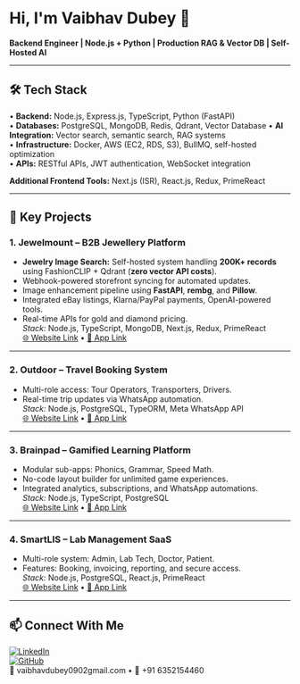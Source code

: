 # Hi, I'm Vaibhav Dubey 👋  
**Backend Engineer | Node.js + Python | Production RAG & Vector DB | Self-Hosted AI**

---

## 🛠 Tech Stack  

• **Backend:** Node.js, Express.js, TypeScript, Python (FastAPI)  
• **Databases:** PostgreSQL, MongoDB, Redis, Qdrant, Vector Database
• **AI Integration:** Vector search, semantic search, RAG systems  
• **Infrastructure:** Docker, AWS (EC2, RDS, S3), BullMQ, self-hosted optimization  
• **APIs:** RESTful APIs, JWT authentication, WebSocket integration  

**Additional Frontend Tools:** Next.js (ISR), React.js, Redux, PrimeReact

---

## 🔑 Key Projects  

### 1. **Jewelmount – B2B Jewellery Platform**  
- **Jewelry Image Search:** Self-hosted system handling **200K+ records** using FashionCLIP + Qdrant (**zero vector API costs**).  
- Webhook-powered storefront syncing for automated updates.  
- Image enhancement pipeline using **FastAPI**, **rembg**, and **Pillow**.  
- Integrated eBay listings, Klarna/PayPal payments, OpenAI-powered tools.  
- Real-time APIs for gold and diamond pricing.  
*Stack:* Node.js, TypeScript, MongoDB, Next.js, Redux, PrimeReact  
[🌐 Website Link](#) • [📱 App Link](#)

---

### 2. **Outdoor – Travel Booking System**  
- Multi-role access: Tour Operators, Transporters, Drivers.  
- Real-time trip updates via WhatsApp automation.  
*Stack:* Node.js, PostgreSQL, TypeORM, Meta WhatsApp API  
[🌐 Website Link](#) • [📱 App Link](#)

---

### 3. **Brainpad – Gamified Learning Platform**  
- Modular sub-apps: Phonics, Grammar, Speed Math.  
- No-code layout builder for unlimited game experiences.  
- Integrated analytics, subscriptions, and WhatsApp automations.  
*Stack:* Node.js, TypeScript, PostgreSQL  
[🌐 Website Link](#) • [📱 App Link](#)

---

### 4. **SmartLIS – Lab Management SaaS**  
- Multi-role system: Admin, Lab Tech, Doctor, Patient.  
- Features: Booking, invoicing, reporting, and secure access.  
*Stack:* Node.js, PostgreSQL, React.js, PrimeReact  
[🌐 Website Link](#) • [📱 App Link](#)

---

## 📫 Connect With Me  
[![LinkedIn](https://img.shields.io/badge/LinkedIn-Profile-blue?logo=linkedin&logoColor=white)](https://linkedin.com/in/vaibhav-space)  
[![GitHub](https://img.shields.io/badge/GitHub-Portfolio-black?logo=github&logoColor=white)](https://github.com/vaibhav-space)  
📧 vaibhavdubey0902gmail.com • 📱 +91 6352154460
